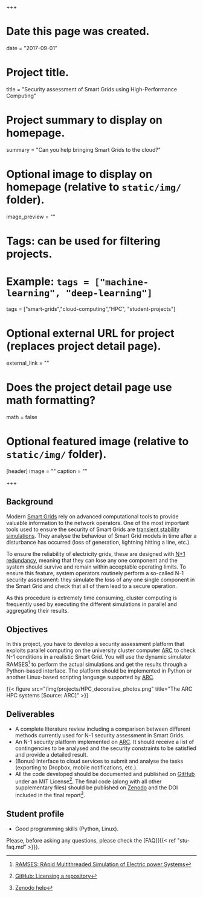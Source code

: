 +++
# Date this page was created.
date = "2017-09-01"

# Project title.
title = "Security assessment of Smart Grids using High-Performance Computing"

# Project summary to display on homepage.
summary = "Can you help bringing Smart Grids to the cloud?"

# Optional image to display on homepage (relative to `static/img/` folder).
image_preview = ""

# Tags: can be used for filtering projects.
# Example: `tags = ["machine-learning", "deep-learning"]`
tags = ["smart-grids","cloud-computing","HPC", "student-projects"]

# Optional external URL for project (replaces project detail page).
external_link = ""

# Does the project detail page use math formatting?
math = false

# Optional featured image (relative to `static/img/` folder).
[header]
image = ""
caption = ""

+++


## Background

Modern [Smart Grids](https://en.wikipedia.org/wiki/Smart_grid) rely on advanced computational tools to provide valuable information to the network operators. One of the most important tools used to ensure the security of Smart Grids are [transient stability simulations](https://en.wikipedia.org/wiki/Power_system_simulation#Transient_stability_simulation). They analyse the behaviour of Smart Grid models in time after a disturbance has occurred (loss of generation, lightning hitting a line, etc.). 

To ensure the reliability of electricity grids, these are designed with [N+1 redundancy](https://en.wikipedia.org/wiki/N%2B1_redundancy), meaning that they can lose any one component and the system should survive and remain within acceptable operating limits. To ensure this feature, system operators routinely perform a so-called N-1 security assessment: they simulate the loss of any one single component in the Smart Grid and check that all of them lead to a secure operation.

As this procedure is extremely time consuming, cluster computing is frequently used by executing the different simulations in parallel and aggregating their results.

## Objectives

In this project, you have to develop a security assessment platform that exploits parallel computing on the university cluster computer [ARC](http://arc.leeds.ac.uk/) to check N-1 conditions in a realistic Smart Grid. You will use the dynamic simulator RAMSES[^RAMSES] to perform the actual simulations and get the results through a Python-based interface. The platform should be implemented in Python or another Linux-based scripting language supported by [ARC](http://arc.leeds.ac.uk/).

{{< figure src="/img/projects/HPC_decorative_photos.png" title="The ARC HPC systems [Source: ARC]" >}}

## Deliverables

- A complete literature review including a comparison between different methods currently used for N-1 security assessment in Smart Grids.
- An N-1 security platform implemented on [ARC](http://arc.leeds.ac.uk/). It should receive a list of contingencies to be analysed and the security constraints to be satisfied and provide a detailed result.
- (Bonus) Interface to cloud services to submit and analyse the tasks (exporting to Dropbox, mobile notifications, etc.).
- All the code developed should be documented and published on [GitHub](https://github.com/) under an MIT License[^GitHubLIC]. The final code (along with all other supplementary files) should be published on [Zenodo](http://www.zenodo.org/) and the DOI included in the final report[^ZenDOI].

## Student profile

- Good programming skills (Python, Linux).

[^RAMSES]: [RAMSES: RApid Multithreaded Simulation of Electric power Systems](http://www.montefiore.ulg.ac.be/~vct/software.html)
[^GitHubLIC]: [GitHub: Licensing a repository](https://help.github.com/articles/licensing-a-repository/)
[^ZenDOI]: [Zenodo help](http://help.zenodo.org/)

Please, before asking any questions, please check the [FAQ]({{< ref "stu-faq.md" >}}).